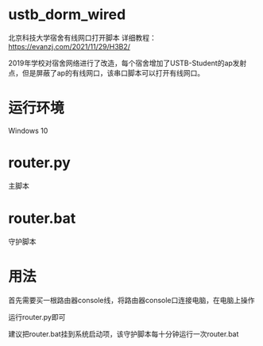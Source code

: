 # ustb_dorm_wired
北京科技大学宿舍有线网口打开脚本
详细教程：
https://evanzj.com/2021/11/29/H3B2/

2019年学校对宿舍网络进行了改造，每个宿舍增加了USTB-Student的ap发射点，但是屏蔽了ap的有线网口，该串口脚本可以打开有线网口。

# 运行环境
Windows 10

# router.py
主脚本
# router.bat
守护脚本

# 用法
首先需要买一根路由器console线，将路由器console口连接电脑，在电脑上操作

运行router.py即可

建议把router.bat挂到系统启动项，该守护脚本每十分钟运行一次router.bat
